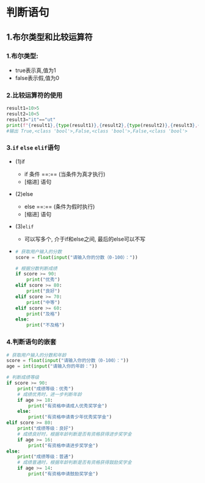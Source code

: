 # 判断语句

## 1.布尔类型和比较运算符

### 1.布尔类型:

- true表示真,值为1
- false表示假,值为0

### 2.比较运算符的使用

```python
result1=10>5
result2=10<5
result3="it"=="ut"
print(f"{result1},{type(result1)},{result2},{type(result2)},{result3},{type(result3)}")
#输出 True,<class 'bool'>,False,<class 'bool'>,False,<class 'bool'>
```

### 3.`if` `else` `elif`语句

- (1)if

  - if 条件 ==:==   (当条件为真才执行)
  - [缩进] 语句			

- (2)else

  - else ==:==    (条件为假时执行)
  - [缩进] 语句

- (3)`elif`

  - 可以写多个, 介于if和else之间, 最后的else可以不写

- ```python
  # 获取用户输入的分数
  score = float(input("请输入你的分数（0-100）："))
  
  # 根据分数判断成绩
  if score >= 90:
      print("优秀")
  elif score >= 80:
      print("良好")
  elif score >= 70:
      print("中等")
  elif score >= 60:
      print("及格")
  else:
      print("不及格")
  ```

  

### 4.判断语句的嵌套

```Python
# 获取用户输入的分数和年龄
score = float(input("请输入你的分数（0-100）："))
age = int(input("请输入你的年龄："))

# 判断成绩等级
if score >= 90:
    print("成绩等级：优秀")
    # 成绩优秀时，进一步判断年龄
    if age >= 18:
        print("有资格申请成人优秀奖学金")
    else:
        print("有资格申请青少年优秀奖学金")
elif score >= 80:
    print("成绩等级：良好")
    # 成绩良好时，根据年龄判断是否有资格获得进步奖学金
    if age >= 16:
        print("有资格申请进步奖学金")
else:
    print("成绩等级：普通")
    # 成绩普通时，根据年龄判断是否有资格获得鼓励奖学金
    if age >= 14:
        print("有资格申请鼓励奖学金")
```



